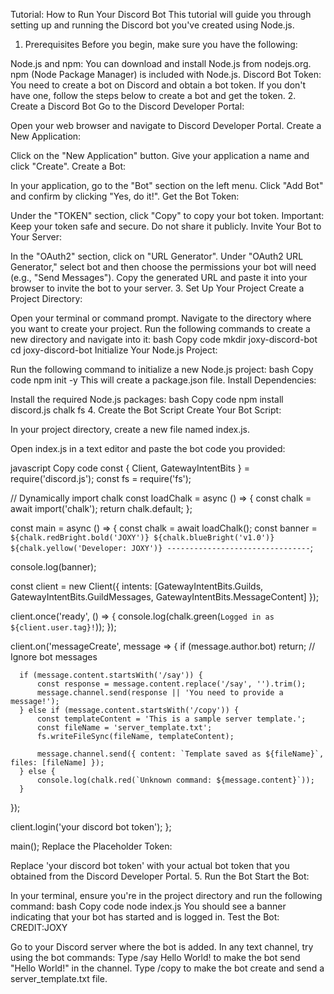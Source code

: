 
Tutorial: How to Run Your Discord Bot
This tutorial will guide you through setting up and running the Discord bot you've created using Node.js.

1. Prerequisites
Before you begin, make sure you have the following:

Node.js and npm: You can download and install Node.js from nodejs.org. npm (Node Package Manager) is included with Node.js.
Discord Bot Token: You need to create a bot on Discord and obtain a bot token. If you don't have one, follow the steps below to create a bot and get the token.
2. Create a Discord Bot
Go to the Discord Developer Portal:

Open your web browser and navigate to Discord Developer Portal.
Create a New Application:

Click on the "New Application" button.
Give your application a name and click "Create".
Create a Bot:

In your application, go to the "Bot" section on the left menu.
Click "Add Bot" and confirm by clicking "Yes, do it!".
Get the Bot Token:

Under the "TOKEN" section, click "Copy" to copy your bot token.
Important: Keep your token safe and secure. Do not share it publicly.
Invite Your Bot to Your Server:

In the "OAuth2" section, click on "URL Generator".
Under "OAuth2 URL Generator," select bot and then choose the permissions your bot will need (e.g., "Send Messages").
Copy the generated URL and paste it into your browser to invite the bot to your server.
3. Set Up Your Project
Create a Project Directory:

Open your terminal or command prompt.
Navigate to the directory where you want to create your project.
Run the following commands to create a new directory and navigate into it:
bash
Copy code
mkdir joxy-discord-bot
cd joxy-discord-bot
Initialize Your Node.js Project:

Run the following command to initialize a new Node.js project:
bash
Copy code
npm init -y
This will create a package.json file.
Install Dependencies:

Install the required Node.js packages:
bash
Copy code
npm install discord.js chalk fs
4. Create the Bot Script
Create Your Bot Script:

In your project directory, create a new file named index.js.

Open index.js in a text editor and paste the bot code you provided:

javascript
Copy code
const { Client, GatewayIntentBits } = require('discord.js');
const fs = require('fs');

// Dynamically import chalk
const loadChalk = async () => {
  const chalk = await import('chalk');
  return chalk.default;
};

const main = async () => {
  const chalk = await loadChalk();
  const banner = `
    ${chalk.redBright.bold('JOXY')} ${chalk.blueBright('v1.0')}
    ${chalk.yellow('Developer: JOXY')}
    --------------------------------
  `;

  console.log(banner);

  const client = new Client({ intents: [GatewayIntentBits.Guilds, GatewayIntentBits.GuildMessages, GatewayIntentBits.MessageContent] });

  client.once('ready', () => {
      console.log(chalk.green(`Logged in as ${client.user.tag}!`));
  });

  client.on('messageCreate', message => {
      if (message.author.bot) return; // Ignore bot messages

      if (message.content.startsWith('/say')) {
          const response = message.content.replace('/say', '').trim();
          message.channel.send(response || 'You need to provide a message!');
      } else if (message.content.startsWith('/copy')) {
          const templateContent = 'This is a sample server template.';
          const fileName = 'server_template.txt';
          fs.writeFileSync(fileName, templateContent);

          message.channel.send({ content: `Template saved as ${fileName}`, files: [fileName] });
      } else {
          console.log(chalk.red(`Unknown command: ${message.content}`));
      }
  });

  client.login('your discord bot token');
};

main();
Replace the Placeholder Token:

Replace 'your discord bot token' with your actual bot token that you obtained from the Discord Developer Portal.
5. Run the Bot
Start the Bot:

In your terminal, ensure you're in the project directory and run the following command:
bash
Copy code
node index.js
You should see a banner indicating that your bot has started and is logged in.
Test the Bot:
CREDIT:JOXY

Go to your Discord server where the bot is added.
In any text channel, try using the bot commands:
Type /say Hello World! to make the bot send "Hello World!" in the channel.
Type /copy to make the bot create and send a server_template.txt file.
